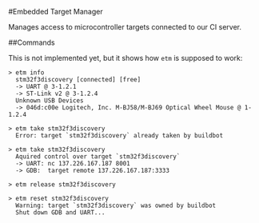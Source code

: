 #Embedded Target Manager

Manages access to microcontroller targets connected to our CI
server.

##Commands

This is not implemented yet, but it shows how `etm` is supposed to work:

~~~
> etm info
  stm32f3discovery [connected] [free]
  -> UART @ 3-1.2.1
  -> ST-Link v2 @ 3-1.2.4
  Unknown USB Devices
  -> 046d:c00e Logitech, Inc. M-BJ58/M-BJ69 Optical Wheel Mouse @ 1-1.2.4

> etm take stm32f3discovery
  Error: target `stm32f3discovery` already taken by buildbot

> etm take stm32f3discovery
  Aquired control over target `stm32f3discovery`
  -> UART: nc 137.226.167.187 8001
  -> GDB:  target remote 137.226.167.187:3333

> etm release stm32f3discovery

> etm reset stm32f3discovery
  Warning: target `stm32f3discovery` was owned by buildbot
  Shut down GDB and UART...
~~~
